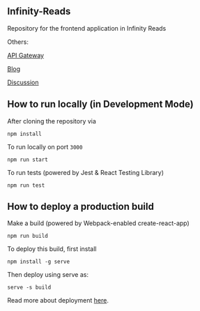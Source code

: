 ## Infinity-Reads

Repository for the frontend application in Infinity Reads

Others:

[API Gateway](https://github.com/amanjaiswalofficial/infinity-reads-api-gateway/)

[Blog](https://github.com/amanjaiswalofficial/infinity-reads-blog/)

[Discussion](https://github.com/amanjaiswalofficial/infinity-reads-discussion/)

## How to run locally (in Development Mode)

After cloning the repository via

```npm install```

To run locally on port ```3000```

```npm run start```

To run tests (powered by Jest & React Testing Library)

```npm run test```

## How to deploy a production build

Make a build (powered by Webpack-enabled create-react-app)

```npm run build```

To deploy this build, first install

```npm install -g serve```

Then deploy using serve as:

```serve -s build```

Read more about deployment [here](https://create-react-app.dev/docs/deployment/).